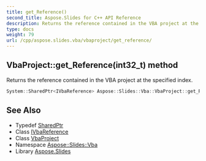 ```yaml
---
title: get_Reference()
second_title: Aspose.Slides for C++ API Reference
description: Returns the reference contained in the VBA project at the specified index.
type: docs
weight: 79
url: /cpp/aspose.slides.vba/vbaproject/get_reference/
---
```

## VbaProject::get_Reference(int32_t) method


Returns the reference contained in the VBA project at the specified index.

```cpp
System::SharedPtr<IVbaReference> Aspose::Slides::Vba::VbaProject::get_Reference(int32_t index) override
```

## See Also

* Typedef [SharedPtr](../../system/sharedptr/)
* Class [IVbaReference](../ivbareference/)
* Class [VbaProject](./)
* Namespace [Aspose::Slides::Vba](../)
* Library [Aspose.Slides](../../)